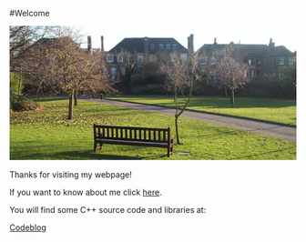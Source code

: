 #Welcome

![](figs/park2.JPG)

Thanks for visiting my webpage!

If you want to know about me click [here](about.htm).

You will find some C++ source code and libraries at:

[Codeblog](codeblog.md)

 
